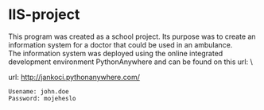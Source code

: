 # IIS-project

This program was created as a school project. Its purpose was to create an information system for a doctor that could be used in an ambulance. \
The information system was deployed using the online integrated development environment PythonAnywhere and can be found on this url: \

url: http://jankoci.pythonanywhere.com/

    Usename: john.doe
    Password: mojeheslo

